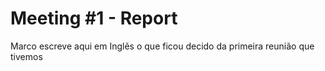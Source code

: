 # Meeting #1 - Report

Marco escreve aqui em Inglẽs o que ficou decido da primeira reunião que tivemos

